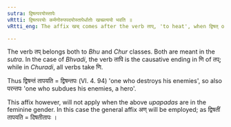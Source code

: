```yaml
---
sutra: द्विषत्परयोस्तापेः
vRtti: द्विषत्परयोः कर्मणोरुपपदयोस्तापेर्धातोः खच्प्रत्ययो भवति ॥
vRtti_eng: The affix खच् comes after the verb ताप्, 'to heat', when द्विषत् or पर is the word in composition with it as an object.

---
```

The verb तप् belongs both to _Bhu_ and _Chur_ classes. Both are meant in the _sutra_. In the case of _Bhvadi_, the verb तापि is the causative ending in णि of तप्; while in _Churadi_, all verbs take णि.

Thus द्विषन्तं तापयति = द्विषन्तपः (VI. 4. 94) 'one who destroys his enemies', so also परन्तपः 'one who subdues his enemies, a hero'.

This affix however, will not apply when the above _upapadas_ are in the feminine gender. In this case the general affix अण् will be employed; as द्विषतीं तापयति = दिषतीतापः ।